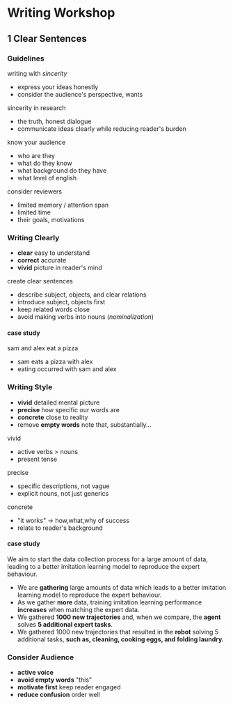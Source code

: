 # Writing Workshop

## 1 Clear Sentences

### Guidelines

writing with *sincerity* 
- express your ideas honestly
- consider the audience's perspective, wants

sincerity in research
- the truth, honest dialogue
- communicate ideas clearly while reducing reader's burden

know your audience
- who are they
- what do they know
- what background do they have
- what level of english

consider reviewers
- limited memory / attention span
- limited time
- their goals, motivations

### Writing Clearly

- **clear** easy to understand
- **correct** accurate 
- **vivid** picture in reader's mind

create clear sentences
- describe subject, objects, and clear relations
- introduce subject, objects first
- keep related words close
- avoid making verbs into nouns (*nominalization*)

#### case study

sam and alex eat a pizza
- sam eats a pizza with alex
- eating occurred with sam and alex

### Writing Style

- **vivid** detailed mental picture
- **precise** how specific our words are
- **concrete** close to reality
- remove **empty words** note that, substantially...


vivid
- active verbs > nouns
- present tense

precise
- specific descriptions, not vague
- explicit nouns, not just generics

concrete
- "it works" $\to$ how,what,why of success
- relate to reader's background


#### case study

We aim to start the data collection process for a large amount of data, leading to a better imitation learning model to reproduce the expert behaviour.
- We are **gathering** large amounts of data which leads to a better imitation
learning model to reproduce the expert behaviour.
- As we gather **more** data, training imitation learning performance **increases** when matching the expert data.
- We gathered **1000 new trajectories** and, when we compare, the **agent** solves **5 additional expert tasks**.
- We gathered 1000 new trajectories that resulted in the **robot** solving 5
additional tasks, **such as, cleaning, cooking eggs, and folding laundry.**


### Consider Audience

- **active voice** 
- **avoid empty words** "this"
- **motivate first** keep reader engaged
- **reduce confusion** order well
